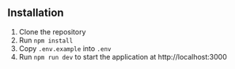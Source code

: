 ## Installation
1. Clone the repository
1. Run `npm install`
1. Copy `.env.example` into `.env`
1. Run `npm run dev` to start the application at http://localhost:3000
